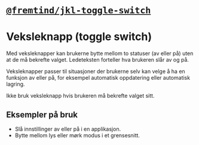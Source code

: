 # [`@fremtind/jkl-toggle-switch`](https://jokul.fremtind.no/komponenter/toggleswitch)

# Veksleknapp (toggle switch)

Med veksleknapper kan brukerne bytte mellom to statuser (av eller på) uten at de må bekrefte valget. Ledeteksten forteller hva brukeren slår av og på.

Veksleknapper passer til situasjoner der brukerne selv kan velge å ha en funksjon av eller på, for eksempel automatisk oppdatering eller automatisk lagring.

Ikke bruk veksleknapp hvis brukeren må bekrefte valget sitt.

## Eksempler på bruk

-   Slå innstillinger av eller på i en applikasjon.
-   Bytte mellom lys eller mørk modus i et grensesnitt.
